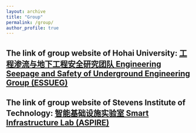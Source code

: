 ```yaml
---
layout: archive
title: "Group"
permalink: /group/
author_profile: true
---
```


The link of group website of Hohai University: [工程渗流与地下工程安全研究团队 Engineering Seepage and Safety of Underground Engineering Group (ESSUEG)](https://m.x-mol.com/groups/wang_yuan?lang=zh)
-----

The link of group website of Stevens Institute of Technology: [智能基础设施实验室 Smart Infrastructure Lab (ASPIRE)](https://web.stevens.edu/aspire/)
-----


